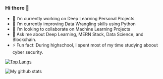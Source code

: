 ### Hi there 👋

- 🔭 I’m currently working on Deep Learning Personal Projects
- 🌱 I’m currently improving Data Wrangling skills using Python
- 👯 I’m looking to collaborate on Machine Learning Projects 
- 💬 Ask me about Deep Learning, MERN Stack, Data Science, and Blockchain.
- ⚡ Fun fact: During highschool, I spent most of my time studying aboout cyber security.

[![Top Langs](https://github-readme-stats.vercel.app/api/top-langs/?username=hasnainnaeem&layout=compact)](https://github.com/hasnainnaeem/github-readme-stats)

![My github stats](https://github-readme-stats.vercel.app/api?username=hasnainnaeem&show_icons=true&theme=default)

